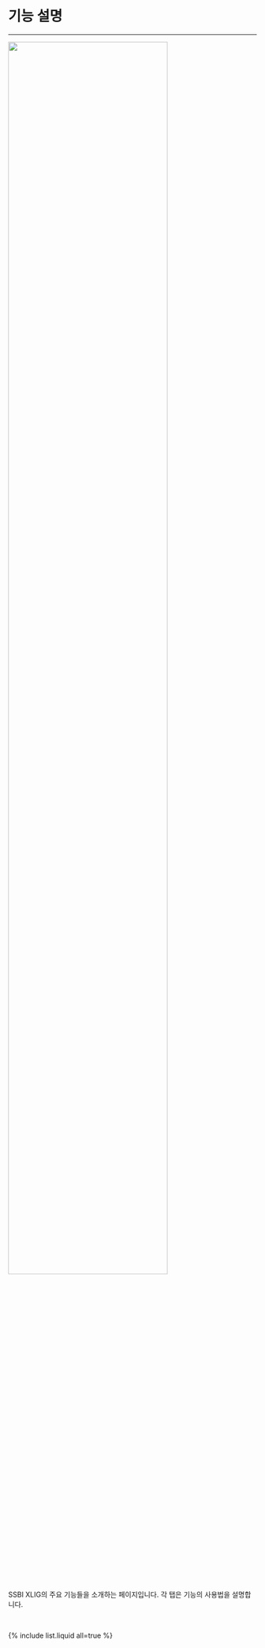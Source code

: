 
# 기능 설명

---

<img src = "https://user-images.githubusercontent.com/86198387/207485193-39bac34a-efc7-43eb-ad1b-1b4dfc1e97de.png" width = "80%" />

SSBI XLIG의 주요 기능들을 소개하는 페이지입니다. 각 탭은 기능의 사용법을 설명합니다.

<br>


{% include list.liquid all=true %}